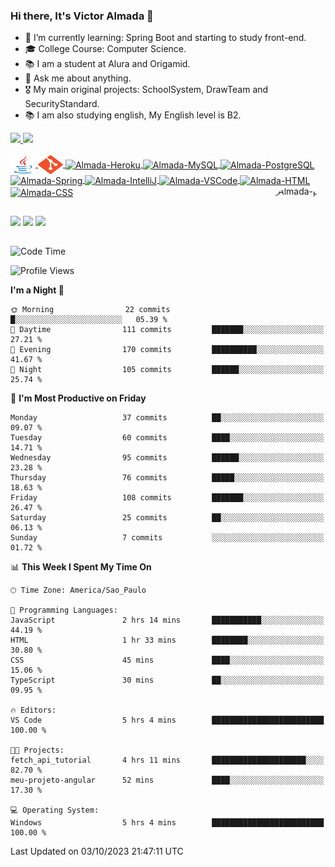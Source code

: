 ### Hi there, It's Victor Almada 👋


- 🌱 I’m currently learning: Spring Boot and starting to study front-end.
- 🎓 College Course: Computer Science.
- 📚  I am a student at Alura and Origamid.
- 💬 Ask me about anything.
- 🎖 My main original projects: SchoolSystem, DrawTeam and SecurityStandard.
- 📚 I am also studying english, My English level is B2.
 
<div>
<a href="https://github.com/Almadavic">
<img height="180em" src="https://github-readme-stats.vercel.app/api?username=Almadavic&showw_icons=true&theme=dark&include_all_commits=true&count_private=true">
<img height="180em" src="https://github-readme-stats.vercel.app/api/top-langs/?username=Almadavic&layout=compact&langs_count=16&theme=dracula">
</div>

<div style="display: inline_block"><br>
  <img align="center" alt="Almada-Java" height="30" width="40" src="https://raw.githubusercontent.com/devicons/devicon/master/icons/java/java-original.svg">
  <img align="center" alt="Almada-Git" height="30" width="40" src="https://raw.githubusercontent.com/devicons/devicon/master/icons/git/git-original.svg">
  <img align="center" alt="Almada-Heroku" height="30" width="40" src="https://cdn.jsdelivr.net/gh/devicons/devicon/icons/heroku/heroku-plain-wordmark.svg" />             
  <img align="center" alt="Almada-MySQL" height="30" width="40" src="https://cdn.jsdelivr.net/gh/devicons/devicon/icons/mysql/mysql-original-wordmark.svg" />
  <img align="center" alt="Almada-PostgreSQL" height="30" width="40" src="https://cdn.jsdelivr.net/gh/devicons/devicon/icons/postgresql/postgresql-plain-wordmark.svg" />
  <img align="center" alt="Almada-Spring" height="30" width="40" src="https://cdn.jsdelivr.net/gh/devicons/devicon/icons/spring/spring-original-wordmark.svg" />
   <img align="center" alt="Almada-IntelliJ" height="30" width="40" src="https://cdn.jsdelivr.net/gh/devicons/devicon/icons/intellij/intellij-original.svg" />
   <img align="center" alt="Almada-VSCode" height="30" width="40" src="https://cdn.jsdelivr.net/gh/devicons/devicon/icons/vscode/vscode-original.svg" />
   <img align="center" alt="Almada-HTML" height="30" width="40" src="https://cdn.jsdelivr.net/gh/devicons/devicon/icons/html5/html5-original.svg" />
   <img align="center" alt="Almada-CSS" height="30" width="40" src="https://cdn.jsdelivr.net/gh/devicons/devicon/icons/css3/css3-original.svg" />
  <img align="right" alt="Almada-pic" height="150" style="border-radius:50px;" src="https://user-images.githubusercontent.com/85299065/185514627-94fcf387-edc6-4c24-88f1-b4873ccd49e9.png">
</div>
  
  ##
 
<div> 
  <a href="https://www.youtube.com/channel/UCUrcUNA90M_ZqLEcQxd3UNA" target="_blank"><img src="https://img.shields.io/badge/YouTube-FF0000?style=for-the-badge&logo=youtube&logoColor=white" target="_blank"></a>
 <a href = "mailto:almadavic@live.com"><img src="https://img.shields.io/badge/-Gmail-%23333?style=for-the-badge&logo=gmail&logoColor=white" target="_blank"></a>
  <a href="https://www.linkedin.com/in/victoralmada/" target="_blank"><img src="https://img.shields.io/badge/-LinkedIn-%230077B5?style=for-the-badge&logo=linkedin&logoColor=white" target="_blank"></a> 
</div>

##

<!--START_SECTION:waka-->
![Code Time](http://img.shields.io/badge/Code%20Time-310%20hrs%2049%20mins-blue)

![Profile Views](http://img.shields.io/badge/Profile%20Views-6-blue)

**I'm a Night 🦉** 

```text
🌞 Morning                22 commits          █░░░░░░░░░░░░░░░░░░░░░░░░   05.39 % 
🌆 Daytime                111 commits         ███████░░░░░░░░░░░░░░░░░░   27.21 % 
🌃 Evening                170 commits         ██████████░░░░░░░░░░░░░░░   41.67 % 
🌙 Night                  105 commits         ██████░░░░░░░░░░░░░░░░░░░   25.74 % 
```
📅 **I'm Most Productive on Friday** 

```text
Monday                   37 commits          ██░░░░░░░░░░░░░░░░░░░░░░░   09.07 % 
Tuesday                  60 commits          ████░░░░░░░░░░░░░░░░░░░░░   14.71 % 
Wednesday                95 commits          ██████░░░░░░░░░░░░░░░░░░░   23.28 % 
Thursday                 76 commits          █████░░░░░░░░░░░░░░░░░░░░   18.63 % 
Friday                   108 commits         ███████░░░░░░░░░░░░░░░░░░   26.47 % 
Saturday                 25 commits          ██░░░░░░░░░░░░░░░░░░░░░░░   06.13 % 
Sunday                   7 commits           ░░░░░░░░░░░░░░░░░░░░░░░░░   01.72 % 
```


📊 **This Week I Spent My Time On** 

```text
🕑︎ Time Zone: America/Sao_Paulo

💬 Programming Languages: 
JavaScript               2 hrs 14 mins       ███████████░░░░░░░░░░░░░░   44.19 % 
HTML                     1 hr 33 mins        ████████░░░░░░░░░░░░░░░░░   30.80 % 
CSS                      45 mins             ████░░░░░░░░░░░░░░░░░░░░░   15.06 % 
TypeScript               30 mins             ██░░░░░░░░░░░░░░░░░░░░░░░   09.95 % 

🔥 Editors: 
VS Code                  5 hrs 4 mins        █████████████████████████   100.00 % 

🐱‍💻 Projects: 
fetch_api_tutorial       4 hrs 11 mins       █████████████████████░░░░   82.70 % 
meu-projeto-angular      52 mins             ████░░░░░░░░░░░░░░░░░░░░░   17.30 % 

💻 Operating System: 
Windows                  5 hrs 4 mins        █████████████████████████   100.00 % 
```


 Last Updated on 03/10/2023 21:47:11 UTC
<!--END_SECTION:waka-->
